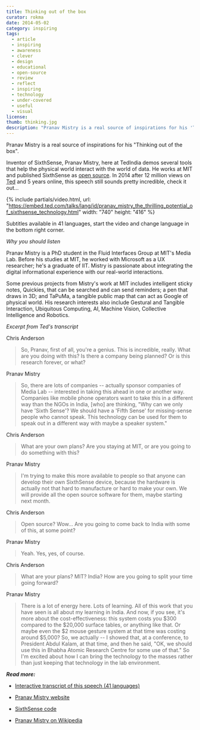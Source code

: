 ```yaml
---
title: Thinking out of the box
curator: rokma
date: 2014-05-02
category: inspiring
tags:
  - article
  - inspiring
  - awareness
  - clever
  - design
  - educational
  - open-source
  - review
  - reflect
  - inspiring
  - technology
  - under-covered
  - useful
  - visual
license:
thumb: thinking.jpg
description: "Pranav Mistry is a real source of inspirations for his 'Thinking out of the box'. Inventor of SixthSense, Pranav Mistry, here at TedIndia demos several tools that help the physical world interact with the world of data."
---
```


Pranav Mistry is a real source of inspirations for his "Thinking out of the box".

Inventor of SixthSense, Pranav Mistry, here at TedIndia demos several tools that help the physical world interact with the world of data. He works at MIT and published SixthSense as <a title="open source code sixthsense" href="https://code.google.com/p/sixthsense/">open source</a>. In 2014 after 12 million views on <a title="TED Ideas worth spreading" href="http://www.ted.com">Ted</a> and 5 years online, this speech still sounds pretty incredible, check it out...


{% include partials/video.html, url: "https://embed.ted.com/talks/lang/id/pranav_mistry_the_thrilling_potential_of_sixthsense_technology.html" width: "740" height: "416" %}

Subtitles available in 41 languages, start the video and change language in the bottom right corner.


_Why you should listen_

Pranav Mistry is a PhD student in the Fluid Interfaces Group at MIT's Media Lab. Before his studies at MIT, he worked with Microsoft as a UX researcher; he's a graduate of IIT. Mistry is passionate about integrating the digital informational experience with our real-world interactions.

Some previous projects from Mistry's work at MIT includes intelligent sticky notes, Quickies, that can be searched and can send reminders; a pen that draws in 3D; and TaPuMa, a tangible public map that can act as Google of physical world. His research interests also include Gestural and Tangible Interaction, Ubiquitous Computing, AI, Machine Vision, Collective Intelligence and Robotics.

_Excerpt from Ted's transcript_

Chris Anderson

<blockquote> So, Pranav, first of all, you're a genius. This is incredible, really. What are you doing with this? Is there a company being planned? Or is this research forever, or what?</blockquote>

Pranav Mistry

<blockquote> So, there are lots of companies -- actually sponsor companies of Media Lab -- interested in taking this ahead in one or another way. Companies like mobile phone operators want to take this in a different way than the NGOs in India, [who] are thinking, "Why can we only have 'Sixth Sense'? We should have a 'Fifth Sense' for missing-sense people who cannot speak. This technology can be used for them to speak out in a different way with maybe a speaker system."</blockquote>

Chris Anderson

<blockquote> What are your own plans? Are you staying at MIT, or are you going to do something with this?</blockquote>

Pranav Mistry

<blockquote> I'm trying to make this more available to people so that anyone can develop their own SixthSense device, because the hardware is actually not that hard to manufacture or hard to make your own. We will provide all the open source software for them, maybe starting next month.</blockquote>

Chris Anderson

<blockquote> Open source? Wow... Are you going to come back to India with some of this, at some point?</blockquote>

Pranav Mistry

<blockquote> Yeah. Yes, yes, of course.</blockquote>

Chris Anderson

<blockquote> What are your plans? MIT? India? How are you going to split your time going forward?</blockquote>

Pranav Mistry

<blockquote>  There is a lot of energy here. Lots of learning. All of this work that you have seen is all about my learning in India. And now, if you see, it's more about the cost-effectiveness: this system costs you $300 compared to the $20,000 surface tables, or anything like that. Or maybe even the $2 mouse gesture system at that time was costing around $5,000? So, we actually -- I showed that, at a conference, to President Abdul Kalam, at that time, and then he said, "OK, we should use this in Bhabha Atomic Research Centre for some use of that." So I'm excited about how I can bring the technology to the masses rather than just keeping that technology in the lab environment.</blockquote>



_**Read more:**_

- <a title="multi language transcript of this speech on ted.com" href="http://www.ted.com/talks/pranav_mistry_the_thrilling_potential_of_sixthsense_technology/transcript"  >Interactive transcript of this speech (41 languages)</a>

- <a title="pranav mistry website" href="http://www.pranavmistry.com/"  >Pranav Mistry website</a>

- <a title="code sixthsense" href="https://code.google.com/p/sixthsense/"  >SixthSense code</a>

- <a title="read more on Pranav Mistry " href="http://en.wikipedia.org/wiki/Pranav_Mistry"  >Pranav Mistry on Wikipedia</a>
